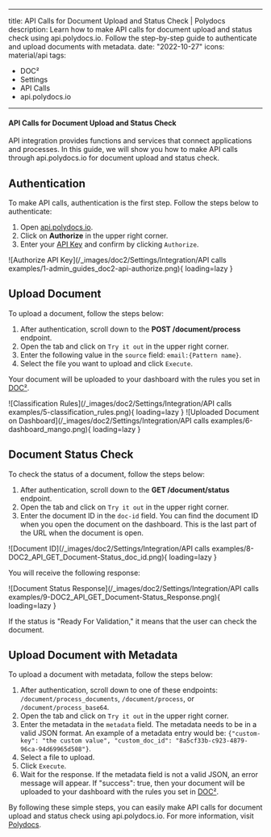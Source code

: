 
---
title: API Calls for Document Upload and Status Check | Polydocs
description: Learn how to make API calls for document upload and status check using api.polydocs.io. Follow the step-by-step guide to authenticate and upload documents with metadata.
date: "2022-10-27"
icons: material/api
tags:
  - DOC²
  - Settings
  - API Calls
  - api.polydocs.io
---

<div class='video-container'>

#### API Calls for Document Upload and Status Check

API integration provides functions and services that connect applications and processes. In this guide, we will show you how to make API calls through api.polydocs.io for document upload and status check.

## Authentication

To make API calls, authentication is the first step. Follow the steps below to authenticate:

1. Open [api.polydocs.io](https://api.polydocs.io/docs).
2. Click on **Authorize** in the upper right corner.
3. Enter your [API Key](/doc2/settings/integration/api-integration/) and confirm by clicking `Authorize`.

![Authorize API Key](/_images/doc2/Settings/Integration/API calls examples/1-admin_guides_doc2-api-authorize.png){ loading=lazy }

## Upload Document

To upload a document, follow the steps below:

1. After authentication, scroll down to the **POST /document/process** endpoint.
2. Open the tab and click on `Try it out` in the upper right corner.
3. Enter the following value in the `source` field: `email:{Pattern name}`.
4. Select the file you want to upload and click `Execute`.

Your document will be uploaded to your dashboard with the rules you set in [DOC²](https://app.polydocs.io/settings/classify-extract).

![Classification Rules](/_images/doc2/Settings/Integration/API calls examples/5-classification_rules.png){ loading=lazy }
![Uploaded Document on Dashboard](/_images/doc2/Settings/Integration/API calls examples/6-dashboard_mango.png){ loading=lazy }

## Document Status Check

To check the status of a document, follow the steps below:

1. After authentication, scroll down to the **GET /document/status** endpoint.
2. Open the tab and click on `Try it out` in the upper right corner.
3. Enter the document ID in the `doc-id` field. You can find the document ID when you open the document on the dashboard. This is the last part of the URL when the document is open.

![Document ID](/_images/doc2/Settings/Integration/API calls examples/8-DOC2_API_GET_Document-Status_doc_id.png){ loading=lazy }

You will receive the following response:

![Document Status Response](/_images/doc2/Settings/Integration/API calls examples/9-DOC2_API_GET_Document-Status_Response.png){ loading=lazy }

If the status is "Ready For Validation," it means that the user can check the document.

## Upload Document with Metadata

To upload a document with metadata, follow the steps below:

1. After authentication, scroll down to one of these endpoints: `/document/process_documents`, `/document/process`, or `/document/process_base64`.
2. Open the tab and click on `Try it out` in the upper right corner.
3. Enter the metadata in the `metadata` field. The metadata needs to be in a valid JSON format. An example of a metadata entry would be: `{"custom-key": "the custom value", "custom_doc_id": "8a5cf33b-c923-4879-96ca-94d69965d508"}`.
4. Select a file to upload.
5. Click `Execute`.
6. Wait for the response. If the metadata field is not a valid JSON, an error message will appear. If "success": true, then your document will be uploaded to your dashboard with the rules you set in [DOC²](https://app.polydocs.io/settings/classify-extract).

By following these simple steps, you can easily make API calls for document upload and status check using api.polydocs.io. For more information, visit [Polydocs](https://polydocs.io/).
